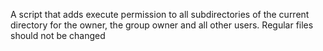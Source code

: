 A script that adds execute permission to all subdirectories of the current directory for the owner, the group owner and all other users. Regular files should not be changed
